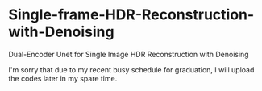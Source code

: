 # Single-frame-HDR-Reconstruction-with-Denoising
Dual-Encoder Unet for Single Image HDR Reconstruction with Denoising

I'm sorry that due to my recent busy schedule for graduation, I will upload the codes later in my spare time.
